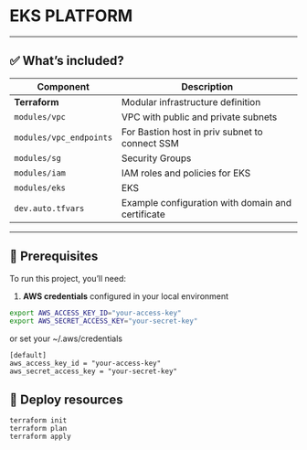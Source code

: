 #  EKS PLATFORM  

---

## ✅ What’s included?

| Component                   |  Description                                      |
|-----------------------------|---------------------------------------------------|
| **Terraform**               | Modular infrastructure definition                 |
| `modules/vpc`               | VPC with public and private subnets               |
| `modules/vpc_endpoints`     | For Bastion host in priv subnet to connect SSM    |
| `modules/sg`                | Security Groups                                   |
| `modules/iam`               | IAM roles and policies for EKS                    |
| `modules/eks`               | EKS                                               |
| `dev.auto.tfvars`           | Example configuration with domain and certificate |

---

## 🔧 Prerequisites

To run this project, you’ll need:

1. **AWS credentials** configured in your local environment    

```bash
export AWS_ACCESS_KEY_ID="your-access-key"
export AWS_SECRET_ACCESS_KEY="your-secret-key"
```

or set your ~/.aws/credentials  
```
[default]
aws_access_key_id = "your-access-key"
aws_secret_access_key = "your-secret-key"
```

## 🚀 Deploy resources  

```
terraform init
terraform plan
terraform apply
```

